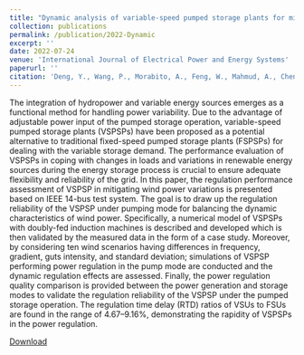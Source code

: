 ```yaml
---
title: "Dynamic analysis of variable-speed pumped storage plants for mitigating effects of excess wind power generation"
collection: publications
permalink: /publication/2022-Dynamic
excerpt: ''
date: 2022-07-24
venue: 'International Journal of Electrical Power and Energy Systems'
paperurl: ''
citation: 'Deng, Y., Wang, P., Morabito, A., Feng, W., Mahmud, A., Chen, D., & Hendrick, P. (2022). &quot;Dynamic analysis of variable-speed pumped storage plants for mitigating effects of excess wind power generation.&quot; <i>International Journal of Electrical Power & Energy Systems, 135</i> 107453.'
---
```


The integration of hydropower and variable energy sources emerges as a functional method for handling power variability. Due to the advantage of adjustable power input of the pumped storage operation, variable-speed pumped storage plants (VSPSPs) have been proposed as a potential alternative to traditional fixed-speed pumped storage plants (FSPSPs) for dealing with the variable storage demand. The performance evaluation of VSPSPs in coping with changes in loads and variations in renewable energy sources during the energy storage process is crucial to ensure adequate flexibility and reliability of the grid. In this paper, the regulation performance assessment of VSPSP in mitigating wind power variations is presented based on IEEE 14-bus test system. The goal is to draw up the regulation reliability of the VSPSP under pumping mode for balancing the dynamic characteristics of wind power. Specifically, a numerical model of VSPSPs with doubly-fed induction machines is described and developed which is then validated by the measured data in the form of a case study. Moreover, by considering ten wind scenarios having differences in frequency, gradient, guts intensity, and standard deviation; simulations of VSPSP performing power regulation in the pump mode are conducted and the dynamic regulation effects are assessed. Finally, the power regulation quality comparison is provided between the power generation and storage modes to validate the regulation reliability of the VSPSP under the pumped storage operation. The regulation time delay (RTD) ratios of VSUs to FSUs are found in the range of 4.67–9.16%, demonstrating the rapidity of VSPSPs in the power regulation.


[Download](https://morabito-a.github.io/info/files/2022-Dynamic)